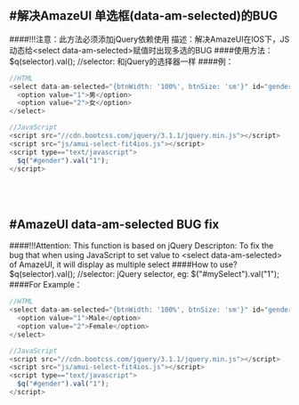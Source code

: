 #解决AmazeUI 单选框(data-am-selected)的BUG
--
####!!!注意：此方法必须添加jQuery依赖使用
描述：解决AmazeUI在IOS下，JS动态给\<select data-am-selected\>赋值时出现多选的BUG
####使用方法：
$q(selector).val(); //selector: 和jQuery的选择器一样
####例：
```javascript
//HTML
<select data-am-selected="{btnWidth: '100%', btnSize: 'sm'}" id="gender" name="gender">
  <option value="1">男</option>
  <option value="2">女</option>
</select>
```
```javascript
//JavaScript
<script src="//cdn.bootcss.com/jquery/3.1.1/jquery.min.js"></script>
<script src="js/amui-select-fit4ios.js"></script>
<script type=="text/javascript">
  $q("#gender").val("1");
</script>
```
<br/><br/>
#AmazeUI data-am-selected BUG fix
--
####!!!Attention: This function is based on jQuery
Descripton: To fix the bug that when using JavaScript to set value to \<select data-am-selected\> of AmazeUI, it will display as multiple select
####How to use?
$q(selector).val(); //selector: jQuery selector, eg: $("#mySelect").val("1");
####For Example：
```javascript
//HTML
<select data-am-selected="{btnWidth: '100%', btnSize: 'sm'}" id="gender" name="gender">
  <option value="1">Male</option>
  <option value="2">Female</option>
</select>
```
```javascript
//JavaScript
<script src="//cdn.bootcss.com/jquery/3.1.1/jquery.min.js"></script>
<script src="js/amui-select-fit4ios.js"></script>
<script type=="text/javascript">
  $q("#gender").val("1");
</script>
```
